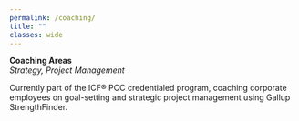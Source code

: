 ```yaml
---
permalink: /coaching/
title: ""
classes: wide
---
```


**Coaching Areas**  
*Strategy, Project Management*    

Currently part of the ICF® PCC credentialed program, coaching corporate employees on goal-setting and strategic project management using Gallup StrengthFinder. 
